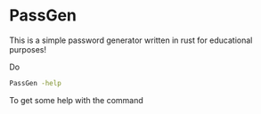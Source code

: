 # PassGen

This is a simple password generator written in rust for educational purposes!

Do
```bash
PassGen -help
```
To get some help with the command 
